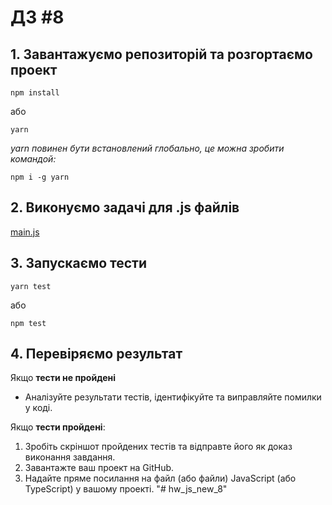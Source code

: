 # ДЗ #8

## 1. Завантажуємо репозиторій та розгортаємо проект

`npm install`

або

`yarn`

*yarn повинен бути встановлений глобально, це можна зробити командой:*

`npm i -g yarn`

## 2. Виконуємо задачі для .js файлів

[main.js](src%2Fmain.js)

## 3. Запускаємо тести

`yarn test`

або

`npm test`

## 4. Перевіряємо результат

Якщо **тести не пройдені**

* Аналізуйте результати тестів, ідентифікуйте та виправляйте помилки у коді.

Якщо **тести пройдені**:

1. Зробіть скріншот пройдених тестів та відправте його як доказ виконання завдання.
2. Завантажте ваш проект на GitHub.
3. Надайте пряме посилання на файл (або файли) JavaScript (або TypeScript) у вашому проекті.
"# hw_js_new_8" 
